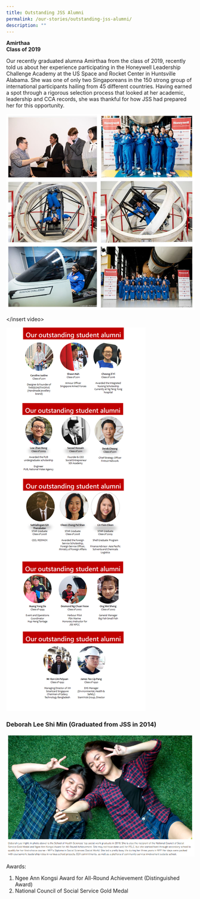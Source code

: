 ```yaml
---
title: Outstanding JSS Alumni
permalink: /our-stories/outstanding-jss-alumni/
description: ""
---
```

**Amirthaa** <br>
**Class of 2019**

Our recently graduated alumna Amirthaa from the class of 2019, recently told us about her experience participating in the Honeywell Leadership Challenge Academy at the US Space and Rocket Center in Huntsville Alabama. She was one of only two Singaporeans in the 150 strong group of international participants hailing from 45 different countries. Having earned a spot through a rigorous selection process that looked at her academic, leadership and CCA records, she was thankful for how JSS had prepared her for this opportunity.

![](/images/alumni.jpg)

</insert video> 

![](/images/Outstanding%20Alumni.png)

### Deborah Lee Shi Min (Graduated from JSS in 2014)

![](/images/Deborah%20Lee%20-%20Alumni.png)

Awards:

1.  Ngee Ann Kongsi Award for All-Round Achievement (Distinguished Award)
2.  National Council of Social Service Gold Medal